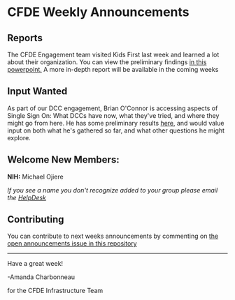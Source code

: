 # CFDE Weekly Announcements

## Reports

The CFDE Engagement team visited Kids First last week and learned a lot about their organization. You can view the preliminary findings [in this powerpoint.](https://docs.google.com/presentation/d/1ohydBrWuaHXuWddxgxTg1EXsYD2Vhm_iFfRHTKMsgDE/edit?usp=sharing)
A more in-depth report will be available in the coming weeks

## Input Wanted

As part of our DCC engagement, Brian O'Connor is accessing aspects of Single Sign On: What DCCs have now, what they've tried, and where they might go from here. He has some preliminary results [here](https://docs.google.com/document/d/1EBTSknWqsxdxFhs1Nkk3LG2hAbFRt8u2NCMYU5oLvm4/edit?usp=sharing), and would value input on both what he's gathered so far, and what other questions he might explore. 

## Welcome New Members:

**NIH:**  Michael Ojiere

*If you see a name you don't recognize added to your group please email the [HelpDesk](mailto:autohelp+int+851+6545985337373134556@CFDE.groups.io )*

## Contributing

You can contribute to next weeks announcements by commenting on [the open
announcements issue in this repository](https://github.com/nih-cfde/announcements/issues?utf8=%E2%9C%93&q=is%3Aissue+is%3Aopen+Announcements)

---

Have a great week!

-Amanda Charbonneau

for the CFDE Infrastructure Team
